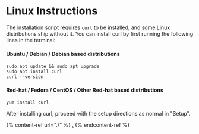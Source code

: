 # Linux Instructions

The installation script requires `curl` to be installed, and some Linux distributions ship without it. You can install curl by first running the following lines in the terminal:

#### Ubuntu / Debian / Debian based distributions

```
sudo apt update && sudo apt upgrade
sudo apt install curl
curl --version
```

#### Red-hat / Fedora / CentOS / Other Red-hat based distributions

```
yum install curl
```

After installing curl, proceed with the setup directions as normal in "Setup".

{% content-ref url="./" %}
[.](./)
{% endcontent-ref %}

